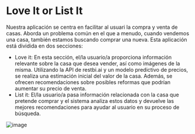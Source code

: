 # Love It or List It

Nuestra aplicación se centra en facilitar al usuari la compra y venta de casas. Aborda un problema común en el que a menudo, cuando vendemos una casa, también estamos buscando comprar una nueva. Esta aplicación está dividida en dos secciones:
<ul>
  <li>Love it: En esta sección, el/la usuario/a proporciona información relevante sobre la casa que desea vender, así como imágenes de la misma. Utilizando la API de restbi.ai y un modelo predictivo de precios, se realiza una estimación inicial del valor de la casa. Además, se ofrecen recomendaciones sobre posibles reformas que podrían aumentar su precio de venta.</li>
  <li>List it: El/la usuario/a pasa información relacionada con la casa que pretende comprar y el sistema analiza estos datos y devuelve las mejores recomendaciones para ayudar al usuario en su proceso de búsqueda.</li>
 </ul>
 
![image](https://github.com/orlandoroldan/LoveItorListIt/assets/103830755/89858239-58fa-4f6b-8cbf-3fb946963205)
